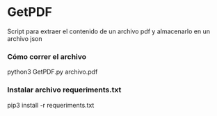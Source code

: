 # GetPDF
 Script para extraer el contenido de un archivo pdf y almacenarlo en un archivo json

### Cómo correr el archivo ###
python3 GetPDF.py archivo.pdf 

### Instalar archivo requeriments.txt ###
pip3 install -r requeriments.txt
